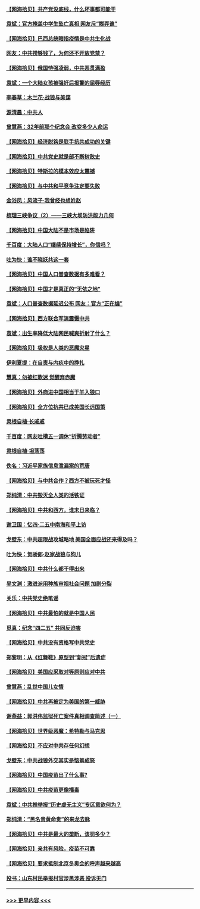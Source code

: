 #### [【网海拾贝】共产党没底线，什么坏事都可能干](../pages/nsc993/n12942090.md?t=05131551) 
#### [袁斌：官方掩盖中学生坠亡真相 网友斥“糊弄谁”](../pages/nsc993/n12942029.md?t=05131551) 
#### [【网海拾贝】巴西总统暗指疫情是中共生化战](../pages/nsc993/n12938999.md?t=05131551) 
#### [网友：中共捞够钱了，为何还不开放党禁？](../pages/nsc993/n12938952.md?t=05131551) 
#### [【网海拾贝】俄国恃强凌弱，中共恶贯满盈](../pages/nsc993/n12936626.md?t=05131551) 
#### [袁斌：一个大陆女孩被强奸后报警的屈辱经历](../pages/nsc993/n12936547.md?t=05131551) 
#### [李春草：木兰花·战狼与美谍](../pages/nsc993/n12935995.md?t=05131551) 
#### [源清晨：中共人](../pages/nsc993/n12935589.md?t=05131551) 
#### [曾慧燕：32年前那个纪念会 改变多少人命运](../pages/nsc993/n12934233.md?t=05131551) 
#### [【网海拾贝】经济脱钩是联手抗共成功的关键](../pages/nsc993/n12934176.md?t=05131551) 
#### [【网海拾贝】中共党史就是部不断树敌史](../pages/nsc993/n12932844.md?t=05131551) 
#### [【网海拾贝】特斯拉的模本效应太震撼](../pages/nsc993/n12925626.md?t=05131551) 
#### [【网海拾贝】与中共和平竞争注定要失败](../pages/nsc993/n12923326.md?t=05131551) 
#### [金浴凤：风流子‧我曾经也想姓赵](../pages/nsc993/n12920911.md?t=05131551) 
#### [梳理三峡争议（2）——三峡大坝防洪能力几何](../pages/nsc993/n12920173.md?t=05131551) 
#### [【网海拾贝】中国大陆不是市场是陷阱](../pages/nsc993/n12920143.md?t=05131551) 
#### [千百度：大陆人口“继续保持增长”，你信吗？](../pages/nsc993/n12918946.md?t=05131551) 
#### [吐为快：谁不晓妖共这一套](../pages/nsc993/n12918941.md?t=05131551) 
#### [【网海拾贝】中国人口普查数据有多难看？](../pages/nsc993/n12917822.md?t=05131551) 
#### [【网海拾贝】中国才是真正的“无依之地”](../pages/nsc993/n12915845.md?t=05131551) 
#### [袁斌：人口普查数据延迟公布 网友：官方“正在编”](../pages/nsc993/n12915748.md?t=05131551) 
#### [【网海拾贝】西方联合军演震慑中共](../pages/nsc993/n12913466.md?t=05131551) 
#### [袁斌：出生率降低大陆网民喊爽折射了什么？](../pages/nsc993/n12913365.md?t=05131551) 
#### [【网海拾贝】极权是人类的恶魔灾星](../pages/nsc993/n12910697.md?t=05131551) 
#### [伊利夏提：在自责与内疚中的挣扎](../pages/nsc993/n12910493.md?t=05131551) 
#### [慧真：勿被红歌迷 觉醒弃赤魔](../pages/nsc993/n12910485.md?t=05131551) 
#### [【网海拾贝】外商进中国相当于羊入狼口](../pages/nsc993/n12908274.md?t=05131551) 
#### [【网海拾贝】全方位抗共已成美国长远国策](../pages/nsc993/n12906878.md?t=05131551) 
#### [灵根自植‧长戚戚](../pages/nsc993/n12905585.md?t=05131551) 
#### [千百度：网友吐槽五一调休“折腾劳动者”](../pages/nsc993/n12905934.md?t=05131551) 
#### [灵根自植‧坦荡荡](../pages/nsc993/n12905562.md?t=05131551) 
#### [佚名：习近平家族信息泄漏案的荒唐](../pages/nsc993/n12904705.md?t=05131551) 
#### [【网海拾贝】与中共合作？西方不被玩死才怪](../pages/nsc993/n12903873.md?t=05131551) 
#### [郑纯清：中共毁灭全人类的活铁证](../pages/nsc993/n12903785.md?t=05131551) 
#### [【网海拾贝】中共和西方，谁末日来临？](../pages/nsc993/n12903482.md?t=05131551) 
#### [谢卫国：忆四‧二五中南海和平上访](../pages/nsc993/n12902192.md?t=05131551) 
#### [戈壁东：中共超限战攻城略地 美国全面应战还来得及吗？](../pages/nsc993/n12902297.md?t=05131551) 
#### [吐为快：贺骄郎‧赵家战狼与狗儿](../pages/nsc993/n12902280.md?t=05131551) 
#### [【网海拾贝】中共什么都干得出来](../pages/nsc993/n12897500.md?t=05131551) 
#### [吴文渊：激进派用种族审视社会问题 加剧分裂](../pages/nsc993/n12893881.md?t=05131551) 
#### [关乐：中共党史绝笔谣](../pages/nsc993/n12897270.md?t=05131551) 
#### [【网海拾贝】中共最怕的就是中国人民](../pages/nsc993/n12894705.md?t=05131551) 
#### [觅真：纪念“四二五” 共同反迫害](../pages/nsc993/n12894553.md?t=05131551) 
#### [【网海拾贝】中共没有资格写中共党史](../pages/nsc993/n12892231.md?t=05131551) 
#### [郑黎明：从《红舞鞋》原型到“新冠”后遗症](../pages/nsc993/n12890469.md?t=05131551) 
#### [【网海拾贝】美国应采取对等原则应对中共](../pages/nsc993/n12889176.md?t=05131551) 
#### [曾慧燕：乱世中国儿女情](../pages/nsc993/n12887931.md?t=05131551) 
#### [【网海拾贝】中共再被定为美国的第一威胁](../pages/nsc993/n12887580.md?t=05131551) 
#### [谢燕益：郭洪伟监狱死亡案件真相调查简述（一）](../pages/nsc993/n12885648.md?t=05131551) 
#### [【网海拾贝】世界级恶魔：希特勒与马克思](../pages/nsc993/n12884062.md?t=05131551) 
#### [【网海拾贝】不应对中共存任何幻想](../pages/nsc993/n12881460.md?t=05131551) 
#### [戈壁东：中共战狼外交其实是恼羞成怒](../pages/nsc993/n12880392.md?t=05131551) 
#### [【网海拾贝】中国疫苗出了什么事?](../pages/nsc993/n12879124.md?t=05131551) 
#### [【网海拾贝】中共疫苗更像播毒](../pages/nsc993/n12876631.md?t=05131551) 
#### [袁斌：中共推举报“历史虚无主义”专区意欲何为？](../pages/nsc993/n12876530.md?t=05131551) 
#### [郑纯清：“黑名贵黄命贵”的来龙去脉](../pages/nsc993/n12875589.md?t=05131551) 
#### [【网海拾贝】中共是最大的垄断，该罚多少？](../pages/nsc993/n12874006.md?t=05131551) 
#### [【网海拾贝】亲共有风险，疫苗不可靠](../pages/nsc993/n12872224.md?t=05131551) 
#### [【网海拾贝】要求抵制北京冬奥会的呼声越来越高](../pages/nsc993/n12868962.md?t=05131551) 
#### [投书：山东村民举报村官涉黑涉恶 投诉无门](../pages/nsc993/n12869726.md?t=05131551) 

----
#### [ >>> 更早内容 <<< ](../indexes/nsc993-earlier.md)
